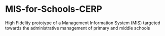 # MIS-for-Schools-CERP

High Fidelity prototype of a Management Information System (MIS) targeted towards the administrative management of primary and middle schools
